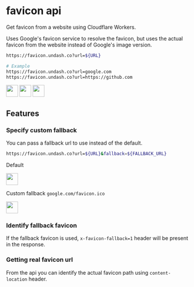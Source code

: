 # favicon api

Get favicon from a website using Cloudflare Workers.

Uses Google's favicon service to resolve the favicon, but uses the actual favicon from the website instead of Google's image version.

```bash
https://favicon.undash.co?url=${URL}

# Example
https://favicon.undash.co?url=google.com
https://favicon.undash.co?url=https://github.com
```

[<img src="https://favicon.undash.co?url=google.com" width="32" height="32">](https://favicon.undash.co?url=google.com)
[<img src="https://favicon.undash.co?url=https://github.com" width="32" height="32">](https://favicon.undash.co?url=https://github.com)
[<img src="https://favicon.undash.co?url=cloudflare.com" width="32" height="32">](https://favicon.undash.co?url=cloudflare.com)

## Features

### Specify custom fallback

You can pass a fallback url to use instead of the default.

```bash
https://favicon.undash.co?url=${URL}&fallback=${FALLBACK_URL}
```

Default

[<img src="https://favicon.undash.co/?url=DOESNOTEXIST" width="32" height="32">](https://favicon.undash.co/?url=DOESNOTEXIST)

Custom fallback `google.com/favicon.ico`

[<img src="https://favicon.undash.co/?url=DOESNOTEXIST&fallback=https://www.google.com/favicon.ico" width="32" height="32">](https://favicon.undash.co/?url=DOESNOTEXIST&fallback=https://www.google.com/favicon.ico)

### Identify fallback favicon

If the fallback favicon is used, `x-favicon-fallback=1` header will be present in the response.

### Getting real favicon url

From the api you can identify the actual favicon path using `content-location` header.
